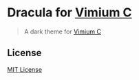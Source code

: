 # Dracula for [Vimium C](https://github.com/gdh1995/vimium-c)

> A dark theme for [Vimium C](https://github.com/gdh1995/vimium-c)

## License

[MIT License](./LICENSE)
